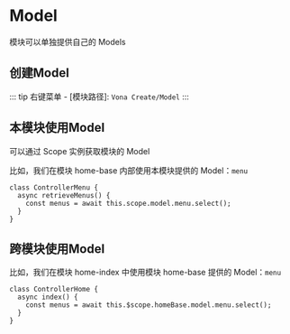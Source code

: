 # Model

模块可以单独提供自己的 Models

## 创建Model

::: tip
右键菜单 - [模块路径]: `Vona Create/Model`
:::

## 本模块使用Model

可以通过 Scope 实例获取模块的 Model

比如，我们在模块 home-base 内部使用本模块提供的 Model：`menu`

```typescript{3}
class ControllerMenu {
  async retrieveMenus() {
    const menus = await this.scope.model.menu.select();
  }
}
```

## 跨模块使用Model

比如，我们在模块 home-index 中使用模块 home-base 提供的 Model：`menu`

```typescript{3}
class ControllerHome {
  async index() {
    const menus = await this.$scope.homeBase.model.menu.select();
  }
}
```
